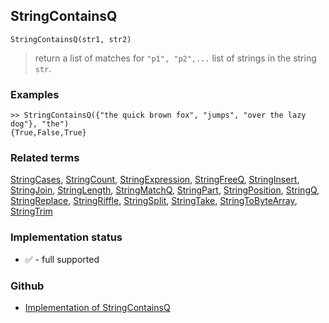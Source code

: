## StringContainsQ

```
StringContainsQ(str1, str2)
```

> return a list of matches for `"p1", "p2",...` list of strings in the string `str`.
  
### Examples

```
>> StringContainsQ({"the quick brown fox", "jumps", "over the lazy dog"}, "the")
{True,False,True}
```

### Related terms
[StringCases](StringCases.md), [StringCount](StringCount.md), [StringExpression](StringExpression.md), [StringFreeQ](StringFreeQ.md), [StringInsert](StringInsert.md), [StringJoin](StringJoin.md), [StringLength](StringLength.md), [StringMatchQ](StringMatchQ.md), [StringPart](StringPart.md), [StringPosition](StringPosition.md), [StringQ](StringQ.md), [StringReplace](StringReplace.md), [StringRiffle](StringRiffle.md), [StringSplit](StringSplit.md), [StringTake](StringTake.md), [StringToByteArray](StringToByteArray.md), [StringTrim](StringTrim.md)






### Implementation status

* &#x2705; - full supported

### Github

* [Implementation of StringContainsQ](https://github.com/axkr/symja_android_library/blob/master/symja_android_library/matheclipse-core/src/main/java/org/matheclipse/core/builtin/StringFunctions.java#L1298) 
